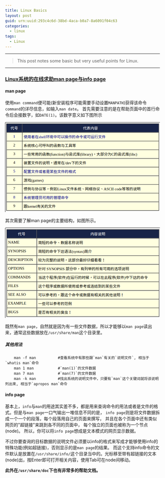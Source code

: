 ```yaml
---
title: Linux Basics
layout: post
guid: urn:uuid:293c4c6d-38bd-4aca-b0a7-8a6091f04c63
categories:
  - linux
tags:
  - Linux
---
```



---

> This post notes some basic but very useful points for Linux.

---


### [Linux系统的在线求助man page与info page](http://cn.linux.vbird.org/linux_basic/0160startlinux.php)
#### man page
使用`man command`便可能(新安装程序可能需要手动设置`MANPATH`)获得该命令`command`的详尽信息，如输入`man date`。
首先需要注意的是在帮助页面中的首行命令后会接数字，如`DATE(1)`。该数字意义如下图所示

[![man page number](/media/files/2017/02/22/manNumber.png)](https://github.com/bizhishui/bizhishui.github.io/blob/master/ "man page number")

其次需要了解man page的主要结构，如图所示。


[![man page content](/media/files/2017/02/22/manContent.png)](https://github.com/bizhishui/bizhishui.github.io/blob/master/ "man page content")

既然有`man page`，自然就是因为有一些文件数据，所以才能够以`man page`读出来，通常这些数据放在`/usr/share/man`这个目录里。

##### 其他用法

```
    man -f man          #查看系统中有那些跟`man`有关的`说明文件`, 相当于`whatis man`命令
    man 1 man           #`man(1)`的文件数据
    man 7 man           #`man(7)`的文件数据
    man -k man          #找出系统的说明文件中，只要有`man`这个关键词就将该说明列出来, 相当于`apropos man`命令
```


#### info page
基本上，`info`与`man`的用途其实差不多，都是用来查询命令的用法或者是文件的格式。但是与`man page`一口气输出一堆信息不同的是，
`info page`则是将文件数据拆成一个一个的段落，每个段落用自己的页面来撰写， 并且在各个页面中还有类似网页的"超链接"来跳到各不同的页面中，
每个独立的页面也被称为一个节点(node)。 所以，你可以将`info page`想成是文本模式的网页显示数据。

不过你要查询的目标数据的说明文件必须要以info的格式来写成才能够使用info的特殊功能(例如超链接)，否则显示的是`man page`的结果。 
而这个支持info命令的文件默认是放置在`/usr/share/info/`这个目录当中的。光标移至带有超链接的文本(node)出，按Enter即可打开相关内容，使用Tab可在node间移动。


**此外在`/usr/share/doc`下也有非常多的帮助文档。**
